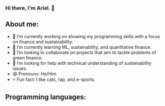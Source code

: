### Hi there, I'm Ariel. 👋

<!--
**pachacutexx/pachacutexx** is a ✨ _special_ ✨ repository because its `README.md` (this file) appears on your GitHub profile.
-->
## About me:

- 🔭 I’m currently working on showing my programming skills with a focus on finance and sustainability.
- 🌱 I’m currently learning ML, sustainability, and quantitative finance.
- 👯 I’m looking to collaborate on projects that aim to tackle problems of green finance.
- 🤔 I’m looking for help with technical understanding of sustainability issues.
- 😄 Pronouns: He/Him
- ⚡ Fun fact: I like cats, rap, and e-sports.

## Programming languages:




